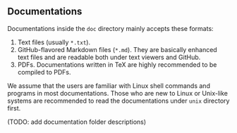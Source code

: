 ## Documentations

Documentations inside the `doc` directory mainly accepts these formats:

1. Text files (usually `*.txt`).
2. GitHub-flavored Markdown files (`*.md`).  They are basically enhanced text
files and are readable both under text viewers and GitHub.
3. PDFs.  Documentations written in TeX are highly recommended to be compiled
to PDFs.

We assume that the users are familiar with Linux shell commands and programs
in most documentations.  Those who are new to Linux or Unix-like systems
are recommended to read the documentations under `unix` directory first.

(TODO: add documentation folder descriptions)
